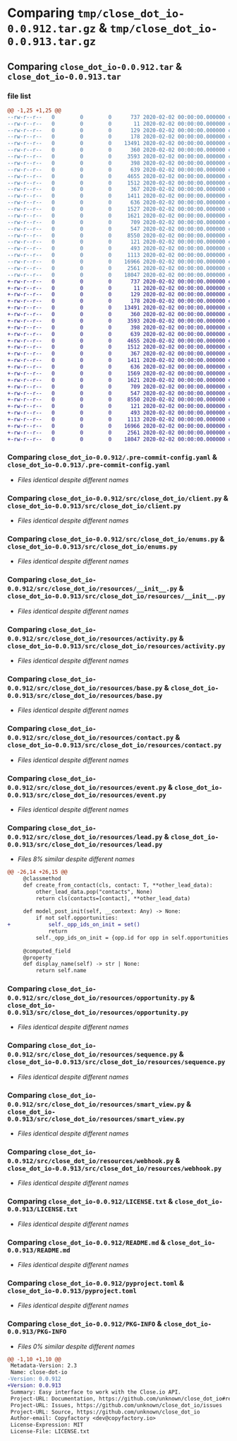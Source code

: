 # Comparing `tmp/close_dot_io-0.0.912.tar.gz` & `tmp/close_dot_io-0.0.913.tar.gz`

## Comparing `close_dot_io-0.0.912.tar` & `close_dot_io-0.0.913.tar`

### file list

```diff
@@ -1,25 +1,25 @@
--rw-r--r--   0        0        0      737 2020-02-02 00:00:00.000000 close_dot_io-0.0.912/.pre-commit-config.yaml
--rw-r--r--   0        0        0       11 2020-02-02 00:00:00.000000 close_dot_io-0.0.912/requirements-dev.txt
--rw-r--r--   0        0        0      129 2020-02-02 00:00:00.000000 close_dot_io-0.0.912/src/close_dot_io/__about__.py
--rw-r--r--   0        0        0      178 2020-02-02 00:00:00.000000 close_dot_io-0.0.912/src/close_dot_io/__init__.py
--rw-r--r--   0        0        0    13491 2020-02-02 00:00:00.000000 close_dot_io-0.0.912/src/close_dot_io/client.py
--rw-r--r--   0        0        0      360 2020-02-02 00:00:00.000000 close_dot_io-0.0.912/src/close_dot_io/dict_util.py
--rw-r--r--   0        0        0     3593 2020-02-02 00:00:00.000000 close_dot_io-0.0.912/src/close_dot_io/enums.py
--rw-r--r--   0        0        0      398 2020-02-02 00:00:00.000000 close_dot_io-0.0.912/src/close_dot_io/security.py
--rw-r--r--   0        0        0      639 2020-02-02 00:00:00.000000 close_dot_io-0.0.912/src/close_dot_io/resources/__init__.py
--rw-r--r--   0        0        0     4655 2020-02-02 00:00:00.000000 close_dot_io-0.0.912/src/close_dot_io/resources/activity.py
--rw-r--r--   0        0        0     1512 2020-02-02 00:00:00.000000 close_dot_io-0.0.912/src/close_dot_io/resources/base.py
--rw-r--r--   0        0        0      367 2020-02-02 00:00:00.000000 close_dot_io-0.0.912/src/close_dot_io/resources/connected_account.py
--rw-r--r--   0        0        0     1411 2020-02-02 00:00:00.000000 close_dot_io-0.0.912/src/close_dot_io/resources/contact.py
--rw-r--r--   0        0        0      636 2020-02-02 00:00:00.000000 close_dot_io-0.0.912/src/close_dot_io/resources/event.py
--rw-r--r--   0        0        0     1527 2020-02-02 00:00:00.000000 close_dot_io-0.0.912/src/close_dot_io/resources/lead.py
--rw-r--r--   0        0        0     1621 2020-02-02 00:00:00.000000 close_dot_io-0.0.912/src/close_dot_io/resources/opportunity.py
--rw-r--r--   0        0        0      709 2020-02-02 00:00:00.000000 close_dot_io-0.0.912/src/close_dot_io/resources/sequence.py
--rw-r--r--   0        0        0      547 2020-02-02 00:00:00.000000 close_dot_io-0.0.912/src/close_dot_io/resources/smart_view.py
--rw-r--r--   0        0        0     8550 2020-02-02 00:00:00.000000 close_dot_io-0.0.912/src/close_dot_io/resources/webhook.py
--rw-r--r--   0        0        0      121 2020-02-02 00:00:00.000000 close_dot_io-0.0.912/tests/__init__.py
--rw-r--r--   0        0        0      493 2020-02-02 00:00:00.000000 close_dot_io-0.0.912/.gitignore
--rw-r--r--   0        0        0     1113 2020-02-02 00:00:00.000000 close_dot_io-0.0.912/LICENSE.txt
--rw-r--r--   0        0        0    16966 2020-02-02 00:00:00.000000 close_dot_io-0.0.912/README.md
--rw-r--r--   0        0        0     2561 2020-02-02 00:00:00.000000 close_dot_io-0.0.912/pyproject.toml
--rw-r--r--   0        0        0    18047 2020-02-02 00:00:00.000000 close_dot_io-0.0.912/PKG-INFO
+-rw-r--r--   0        0        0      737 2020-02-02 00:00:00.000000 close_dot_io-0.0.913/.pre-commit-config.yaml
+-rw-r--r--   0        0        0       11 2020-02-02 00:00:00.000000 close_dot_io-0.0.913/requirements-dev.txt
+-rw-r--r--   0        0        0      129 2020-02-02 00:00:00.000000 close_dot_io-0.0.913/src/close_dot_io/__about__.py
+-rw-r--r--   0        0        0      178 2020-02-02 00:00:00.000000 close_dot_io-0.0.913/src/close_dot_io/__init__.py
+-rw-r--r--   0        0        0    13491 2020-02-02 00:00:00.000000 close_dot_io-0.0.913/src/close_dot_io/client.py
+-rw-r--r--   0        0        0      360 2020-02-02 00:00:00.000000 close_dot_io-0.0.913/src/close_dot_io/dict_util.py
+-rw-r--r--   0        0        0     3593 2020-02-02 00:00:00.000000 close_dot_io-0.0.913/src/close_dot_io/enums.py
+-rw-r--r--   0        0        0      398 2020-02-02 00:00:00.000000 close_dot_io-0.0.913/src/close_dot_io/security.py
+-rw-r--r--   0        0        0      639 2020-02-02 00:00:00.000000 close_dot_io-0.0.913/src/close_dot_io/resources/__init__.py
+-rw-r--r--   0        0        0     4655 2020-02-02 00:00:00.000000 close_dot_io-0.0.913/src/close_dot_io/resources/activity.py
+-rw-r--r--   0        0        0     1512 2020-02-02 00:00:00.000000 close_dot_io-0.0.913/src/close_dot_io/resources/base.py
+-rw-r--r--   0        0        0      367 2020-02-02 00:00:00.000000 close_dot_io-0.0.913/src/close_dot_io/resources/connected_account.py
+-rw-r--r--   0        0        0     1411 2020-02-02 00:00:00.000000 close_dot_io-0.0.913/src/close_dot_io/resources/contact.py
+-rw-r--r--   0        0        0      636 2020-02-02 00:00:00.000000 close_dot_io-0.0.913/src/close_dot_io/resources/event.py
+-rw-r--r--   0        0        0     1569 2020-02-02 00:00:00.000000 close_dot_io-0.0.913/src/close_dot_io/resources/lead.py
+-rw-r--r--   0        0        0     1621 2020-02-02 00:00:00.000000 close_dot_io-0.0.913/src/close_dot_io/resources/opportunity.py
+-rw-r--r--   0        0        0      709 2020-02-02 00:00:00.000000 close_dot_io-0.0.913/src/close_dot_io/resources/sequence.py
+-rw-r--r--   0        0        0      547 2020-02-02 00:00:00.000000 close_dot_io-0.0.913/src/close_dot_io/resources/smart_view.py
+-rw-r--r--   0        0        0     8550 2020-02-02 00:00:00.000000 close_dot_io-0.0.913/src/close_dot_io/resources/webhook.py
+-rw-r--r--   0        0        0      121 2020-02-02 00:00:00.000000 close_dot_io-0.0.913/tests/__init__.py
+-rw-r--r--   0        0        0      493 2020-02-02 00:00:00.000000 close_dot_io-0.0.913/.gitignore
+-rw-r--r--   0        0        0     1113 2020-02-02 00:00:00.000000 close_dot_io-0.0.913/LICENSE.txt
+-rw-r--r--   0        0        0    16966 2020-02-02 00:00:00.000000 close_dot_io-0.0.913/README.md
+-rw-r--r--   0        0        0     2561 2020-02-02 00:00:00.000000 close_dot_io-0.0.913/pyproject.toml
+-rw-r--r--   0        0        0    18047 2020-02-02 00:00:00.000000 close_dot_io-0.0.913/PKG-INFO
```

### Comparing `close_dot_io-0.0.912/.pre-commit-config.yaml` & `close_dot_io-0.0.913/.pre-commit-config.yaml`

 * *Files identical despite different names*

### Comparing `close_dot_io-0.0.912/src/close_dot_io/client.py` & `close_dot_io-0.0.913/src/close_dot_io/client.py`

 * *Files identical despite different names*

### Comparing `close_dot_io-0.0.912/src/close_dot_io/enums.py` & `close_dot_io-0.0.913/src/close_dot_io/enums.py`

 * *Files identical despite different names*

### Comparing `close_dot_io-0.0.912/src/close_dot_io/resources/__init__.py` & `close_dot_io-0.0.913/src/close_dot_io/resources/__init__.py`

 * *Files identical despite different names*

### Comparing `close_dot_io-0.0.912/src/close_dot_io/resources/activity.py` & `close_dot_io-0.0.913/src/close_dot_io/resources/activity.py`

 * *Files identical despite different names*

### Comparing `close_dot_io-0.0.912/src/close_dot_io/resources/base.py` & `close_dot_io-0.0.913/src/close_dot_io/resources/base.py`

 * *Files identical despite different names*

### Comparing `close_dot_io-0.0.912/src/close_dot_io/resources/contact.py` & `close_dot_io-0.0.913/src/close_dot_io/resources/contact.py`

 * *Files identical despite different names*

### Comparing `close_dot_io-0.0.912/src/close_dot_io/resources/event.py` & `close_dot_io-0.0.913/src/close_dot_io/resources/event.py`

 * *Files identical despite different names*

### Comparing `close_dot_io-0.0.912/src/close_dot_io/resources/lead.py` & `close_dot_io-0.0.913/src/close_dot_io/resources/lead.py`

 * *Files 8% similar despite different names*

```diff
@@ -26,14 +26,15 @@
     @classmethod
     def create_from_contact(cls, contact: T, **other_lead_data):
         other_lead_data.pop("contacts", None)
         return cls(contacts=[contact], **other_lead_data)
 
     def model_post_init(self, __context: Any) -> None:
         if not self.opportunities:
+            self._opp_ids_on_init = set()
             return
         self._opp_ids_on_init = {opp.id for opp in self.opportunities if opp.id}
 
     @computed_field
     @property
     def display_name(self) -> str | None:
         return self.name
```

### Comparing `close_dot_io-0.0.912/src/close_dot_io/resources/opportunity.py` & `close_dot_io-0.0.913/src/close_dot_io/resources/opportunity.py`

 * *Files identical despite different names*

### Comparing `close_dot_io-0.0.912/src/close_dot_io/resources/sequence.py` & `close_dot_io-0.0.913/src/close_dot_io/resources/sequence.py`

 * *Files identical despite different names*

### Comparing `close_dot_io-0.0.912/src/close_dot_io/resources/smart_view.py` & `close_dot_io-0.0.913/src/close_dot_io/resources/smart_view.py`

 * *Files identical despite different names*

### Comparing `close_dot_io-0.0.912/src/close_dot_io/resources/webhook.py` & `close_dot_io-0.0.913/src/close_dot_io/resources/webhook.py`

 * *Files identical despite different names*

### Comparing `close_dot_io-0.0.912/LICENSE.txt` & `close_dot_io-0.0.913/LICENSE.txt`

 * *Files identical despite different names*

### Comparing `close_dot_io-0.0.912/README.md` & `close_dot_io-0.0.913/README.md`

 * *Files identical despite different names*

### Comparing `close_dot_io-0.0.912/pyproject.toml` & `close_dot_io-0.0.913/pyproject.toml`

 * *Files identical despite different names*

### Comparing `close_dot_io-0.0.912/PKG-INFO` & `close_dot_io-0.0.913/PKG-INFO`

 * *Files 0% similar despite different names*

```diff
@@ -1,10 +1,10 @@
 Metadata-Version: 2.3
 Name: close-dot-io
-Version: 0.0.912
+Version: 0.0.913
 Summary: Easy interface to work with the Close.io API.
 Project-URL: Documentation, https://github.com/unknown/close_dot_io#readme
 Project-URL: Issues, https://github.com/unknown/close_dot_io/issues
 Project-URL: Source, https://github.com/unknown/close_dot_io
 Author-email: Copyfactory <dev@copyfactory.io>
 License-Expression: MIT
 License-File: LICENSE.txt
```

